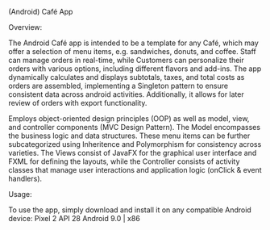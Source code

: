 (Android) Café App

Overview:

The Android Café app is intended to be a template for any Café, which may offer a selection of menu items, e.g. sandwiches, donuts, and coffee. Staff can manage orders in real-time, while Customers can personalize their orders with various options, including different flavors and add-ins. The app dynamically calculates and displays subtotals, taxes, and total costs as orders are assembled, implementing a Singleton pattern to ensure consistent data across android activities. Additionally, it allows for later review of orders with export functionality.

Employs object-oriented design principles (OOP) as well as model, view, and controller components (MVC Design Pattern). The Model encompasses the business logic and data structures. These menu items can be further subcategorized using Inheritence and Polymorphism for consistency across varieties. The Views consist of JavaFX for the graphical user interface and FXML for defining the layouts, while the Controller consists of activity classes that manage user interactions and application logic (onClick & event handlers).


Usage: 

To use the app, simply download and install it on any compatible Android device:
Pixel 2 API 28
Android 9.0 | x86
